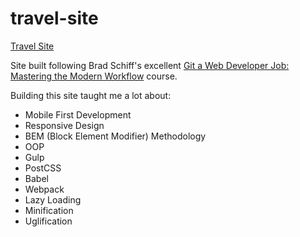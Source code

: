# travel-site
[Travel Site](https://tls11.github.io/travel-site)

Site built following Brad Schiff's excellent [Git a Web Developer Job: Mastering the Modern Workflow](https://www.udemy.com/git-a-web-developer-job-mastering-the-modern-workflow/learn/v4/overview) course.

Building this site taught me a lot about:

* Mobile First Development
* Responsive Design
* BEM (Block Element Modifier) Methodology
* OOP
* Gulp
* PostCSS
* Babel
* Webpack
* Lazy Loading
* Minification
* Uglification
